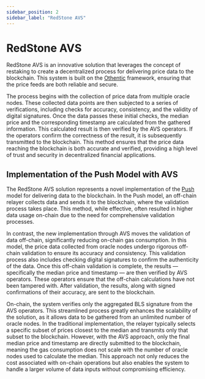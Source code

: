```yaml
---
sidebar_position: 2
sidebar_label: "RedStone AVS"
---
```


# RedStone AVS

RedStone AVS is an innovative solution that leverages the concept of restaking to create a decentralized process for delivering price data to the blockchain.
This system is built on the [Othentic](https://www.othentic.xyz/) framework, ensuring that the price feeds are both reliable and secure.

The process begins with the collection of price data from multiple oracle nodes.
These collected data points are then subjected to a series of verifications, including checks for accuracy, consistency, and the validity of digital signatures.
Once the data passes these initial checks, the median price and the corresponding timestamp are calculated from the gathered information.
This calculated result is then verified by the AVS operators.
If the operators confirm the correctness of the result, it is subsequently transmitted to the blockchain.
This method ensures that the price data reaching the blockchain is both accurate and verified, providing a high level of trust and security in decentralized financial applications.

## Implementation of the Push Model with AVS

The RedStone AVS solution represents a novel implementation of the [Push](/docs/dapps/redstone-push) model for delivering data to the blockchain.
In the Push model, an off-chain relayer collects data and sends it to the blockchain, where the validation process takes place.
This method, while effective, often resulted in higher data usage on-chain due to the need for comprehensive validation processes.

In contrast, the new implementation through AVS moves the validation of data off-chain, significantly reducing on-chain gas consumption.
In this model, the price data collected from oracle nodes undergo rigorous off-chain validation to ensure its accuracy and consistency.
This validation process also includes checking digital signatures to confirm the authenticity of the data.
Once this off-chain validation is complete, the results — specifically the median price and timestamp — are then verified by AVS operators. These operators ensure that the off-chain calculations have not been tampered with.
After validation, the results, along with signed confirmations of their accuracy, are sent to the blockchain.

On-chain, the system verifies only the aggregated BLS signature from the AVS operators.
This streamlined process greatly enhances the scalability of the solution, as it allows data to be gathered from an unlimited number of oracle nodes.
In the traditional implementation, the relayer typically selects a specific subset of prices closest to the median and transmits only that subset to the blockchain.
However, with the AVS approach, only the final median price and timestamp are directly submitted to the blockchain, meaning the gas consumption does not scale with the number of oracle nodes used to calculate the median.
This approach not only reduces the cost associated with on-chain operations but also enables the system to handle a larger volume of data inputs without compromising efficiency.

